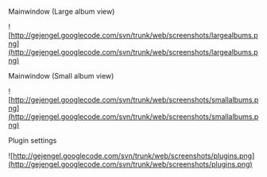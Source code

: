 Mainwindow (Large album view)

![http://gejengel.googlecode.com/svn/trunk/web/screenshots/largealbums.png](http://gejengel.googlecode.com/svn/trunk/web/screenshots/largealbums.png)


Mainwindow (Small album view)

![http://gejengel.googlecode.com/svn/trunk/web/screenshots/smallalbums.png](http://gejengel.googlecode.com/svn/trunk/web/screenshots/smallalbums.png)


Plugin settings

![http://gejengel.googlecode.com/svn/trunk/web/screenshots/plugins.png](http://gejengel.googlecode.com/svn/trunk/web/screenshots/plugins.png)